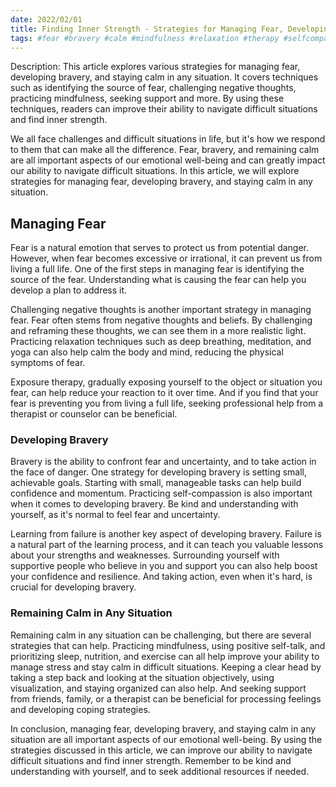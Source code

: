 ```yaml
---
date: 2022/02/01
title: Finding Inner Strength - Strategies for Managing Fear, Developing Bravery, and Staying Calm
tags: #fear #bravery #calm #mindfulness #relaxation #therapy #selfcompassion #support #emotionalwellbeing #personalgrowth
---
```


Description: This article explores various strategies for managing fear, developing bravery, and staying calm in any situation. It covers techniques such as identifying the source of fear, challenging negative thoughts, practicing mindfulness, seeking support and more. By using these techniques, readers can improve their ability to navigate difficult situations and find inner strength.

We all face challenges and difficult situations in life, but it's how we respond to them that can make all the difference. Fear, bravery, and remaining calm are all important aspects of our emotional well-being and can greatly impact our ability to navigate difficult situations. In this article, we will explore strategies for managing fear, developing bravery, and staying calm in any situation.

## Managing Fear

Fear is a natural emotion that serves to protect us from potential danger. However, when fear becomes excessive or irrational, it can prevent us from living a full life. One of the first steps in managing fear is identifying the source of the fear. Understanding what is causing the fear can help you develop a plan to address it.

Challenging negative thoughts is another important strategy in managing fear. Fear often stems from negative thoughts and beliefs. By challenging and reframing these thoughts, we can see them in a more realistic light. Practicing relaxation techniques such as deep breathing, meditation, and yoga can also help calm the body and mind, reducing the physical symptoms of fear.

Exposure therapy, gradually exposing yourself to the object or situation you fear, can help reduce your reaction to it over time. And if you find that your fear is preventing you from living a full life, seeking professional help from a therapist or counselor can be beneficial.

### Developing Bravery

Bravery is the ability to confront fear and uncertainty, and to take action in the face of danger. One strategy for developing bravery is setting small, achievable goals. Starting with small, manageable tasks can help build confidence and momentum. Practicing self-compassion is also important when it comes to developing bravery. Be kind and understanding with yourself, as it's normal to feel fear and uncertainty.

Learning from failure is another key aspect of developing bravery. Failure is a natural part of the learning process, and it can teach you valuable lessons about your strengths and weaknesses. Surrounding yourself with supportive people who believe in you and support you can also help boost your confidence and resilience. And taking action, even when it's hard, is crucial for developing bravery.

### Remaining Calm in Any Situation

Remaining calm in any situation can be challenging, but there are several strategies that can help. Practicing mindfulness, using positive self-talk, and prioritizing sleep, nutrition, and exercise can all help improve your ability to manage stress and stay calm in difficult situations. Keeping a clear head by taking a step back and looking at the situation objectively, using visualization, and staying organized can also help. And seeking support from friends, family, or a therapist can be beneficial for processing feelings and developing coping strategies.

In conclusion, managing fear, developing bravery, and staying calm in any situation are all important aspects of our emotional well-being. By using the strategies discussed in this article, we can improve our ability to navigate difficult situations and find inner strength. Remember to be kind and understanding with yourself, and to seek additional resources if needed.
